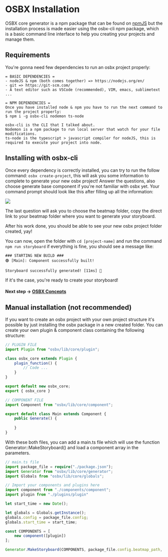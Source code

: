 # OSBX Installation

OSBX core generator is a npm package that can be found on [npmJS](https://www.npmjs.com/package/osbx) but the installation process is made easier using the osbx-cli npm package, which is a basic command line interface to help you creating your projects and manage them.

## Requirements

You're gonna need few dependencies to run an osbx project properly:

```
= BASIC DEPENDENCIES =
- nodeJS & npm (both comes together) => https://nodejs.org/en/
- git => https://git-scm.com/
- A text editor such as VSCode (recommended), VIM, emacs, sublimetext ...

= NPM DEPENDENCIES =
Once you have installed node & npm you have to run the next command to run the project properly:
$ npm i -g osbx-cli nodemon ts-node

osbx-cli is the CLI that I talked about. 
Nodemon is a npm package to run local server that watch for your file modifications.
ts-node is the typescript > javascript compiler for nodeJS, this is required to execute your project into node.
```

## Installing with osbx-cli

Once every dependency is correctly installed, you can try to run the follow command: ``osbx create-project``, this will ask you some information to complete to generate your new osbx project! Answer the questions, also choose generate base component if you're not familiar with osbx yet. Your command prompt should look like this after filling up all the information:

![](https://i.imgur.com/lVKC8s7.png)

The last question will ask you to choose the beatmap folder, copy the direct link to your beatmap folder where you want to generate your storyboard.

After his work done, you should be able to see your new osbx project folder created, yay!

You can now, open the folder with ``cd [project-name]`` and run the command ``npm run storyboard`` if everything is fine, you should see a message like:

```
### STARTING NEW BUILD ###
🟢 [Main]: Component successfully built!

Storyboard successfully generated! [11ms] 🎍
```
If it's the case, you're ready to create your storyboard!
#### Next step -> [OSBX Concepts](installation.md)

## Manual installation (not recommended)

If you want to create an osbx project with your own project structure it's possible by just installing the osbx package in a new created folder. You can create your own plugin & component class containing the following structure:

```ts
// PLUGIN FILE
import Plugin from "osbx/lib/core/plugin";

class osbx_core extends Plugin {
    plugin_function() {
        // Code ...
    }
}

export default new osbx_core;
export { osbx_core }
```

```ts
// COMPONENT FILE
import Component from "osbx/lib/core/component";

export default class Main extends Component {
    public Generate() {
        
    }
}
```

With these both files, you can add a main.ts file which will use the function Generator::MakeStoryboard() and load a component array in the parameters.

```ts
// main.ts file
import package_file = require("./package.json");
import Generator from "osbx/lib/core/generator";
import Globals from "osbx/lib/core/globals";

// Import your components and plugins here
import component from "./components/component";
import plugin from "./plugins/plugin"

let start_time = new Date();

let globals = Globals.getInstance();
globals.config = package_file.config;
globals.start_time = start_time;

const COMPONENTS = [
    new component([plugin])
];

Generator.MakeStoryboard(COMPONENTS, package_file.config.beatmap_path, start_time);
```
